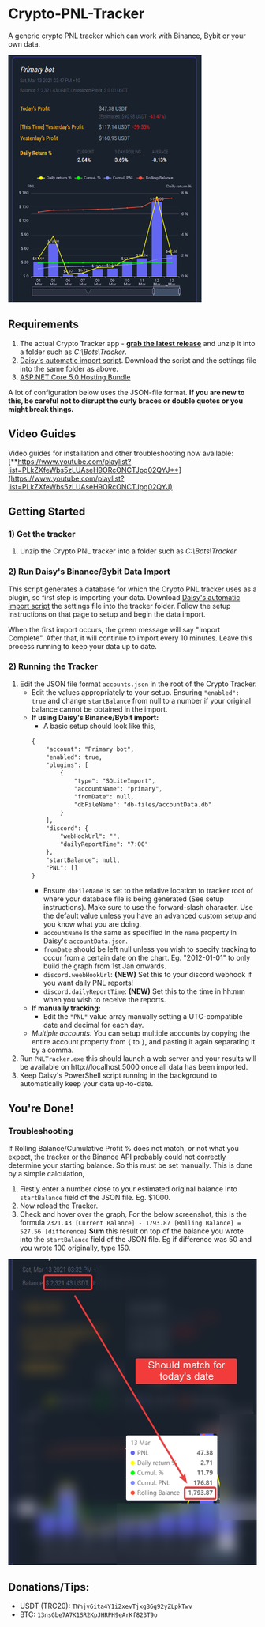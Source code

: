 # Crypto-PNL-Tracker
A generic crypto PNL tracker which can work with Binance, Bybit or your own data.

<img src="https://raw.githubusercontent.com/drksheer/Crypto-PNL-Tracker/main/guides/Crypto-Tracker-New.png" target="Crypto Tracker" height="500">

## Requirements
1. The actual Crypto Tracker app - [**grab the latest release**](https://github.com/drksheer/Crypto-PNL-Tracker/releases) and unzip it into a folder such as *C:\Bots\Tracker*.
2. [Daisy's automatic import script](https://github.com/daisy613/accountData). Download the script and the settings file into the same folder as above.
3. [ASP.NET Core 5.0 Hosting Bundle](https://dotnet.microsoft.com/download/dotnet/thank-you/runtime-aspnetcore-5.0.4-windows-hosting-bundle-installer)

A lot of configuration below uses the JSON-file format. **If you are new to this, be careful not to disrupt the curly braces or double quotes or you might break things.**

## Video Guides
Video guides for installation and other troubleshooting now available: [**https://www.youtube.com/playlist?list=PLkZXfeWbs5zLUAseH9ORcONCTJpg02QYJ**](https://www.youtube.com/playlist?list=PLkZXfeWbs5zLUAseH9ORcONCTJpg02QYJ)

## Getting Started
### 1) Get the tracker
1. Unzip the Crypto PNL tracker into a folder such as *C:\Bots\Tracker*

### 2) Run Daisy's Binance/Bybit Data Import
This script generates a database for which the Crypto PNL tracker uses as a plugin, so first step is importing your data.
Download [Daisy's automatic import script](https://github.com/daisy613/accountData) the settings file into the tracker folder. Follow the setup instructions on that page to setup and begin the data import.

When the first import occurs, the green message will say "Import Complete". After that, it will continue to import every 10 minutes. Leave this process running to keep your data up to date.

### 2) Running the Tracker
1. Edit the JSON file format `accounts.json` in the root of the Crypto Tracker.
    - Edit the values appropriately to your setup. Ensuring `"enabled": true` and change `startBalance` from null to a number if your original balance cannot be obtained in the import.
    - **If using Daisy's Binance/Bybit import:**
        - A basic setup should look like this,
        ```
        {
            "account": "Primary bot",
            "enabled": true,
            "plugins": [
                {
                    "type": "SQLiteImport",
                    "accountName": "primary",
                    "fromDate": null,
                    "dbFileName": "db-files/accountData.db"
                }
            ],
            "discord": {
                "webHookUrl": "",
                "dailyReportTime": "7:00"
            },
            "startBalance": null,
            "PNL": []
        }
        ```
        - Ensure `dbFileName` is set to the relative location to tracker root of where your database file is being generated (See setup instructions). Make sure to use the forward-slash character. Use the default value unless you have an advanced custom setup and you know what you are doing.
        - `accountName` is the same as specified in the `name` property in Daisy's `accountData.json`.
        - `fromDate` should be left null unless you wish to specify tracking to occur from a certain date on the chart. Eg. "2012-01-01" to only build the graph from 1st Jan onwards.
        - `discord.weebHookUrl`: **(NEW)** Set this to your discord webhook if you want daily PNL reports!
        - `discord.dailyReportTime`: **(NEW)** Set this to the time in hh:mm when you wish to receive the reports.
    - **If manually tracking:**
        - Edit the `"PNL"` value array manually setting a UTC-compatible date and decimal for each day.
    - *Multiple accounts:* You can setup multiple accounts by copying the entire account property from `{` to `}`, and pasting it again separating it by a comma.
2. Run `PNLTracker.exe` this should launch a web server and your results will be available on http://localhost:5000 once all data has been imported.
3. Keep Daisy's PowerShell script running in the background to automatically keep your data up-to-date.

## You're Done!

### Troubleshooting
If Rolling Balance/Cumulative Profit % does not match, or not what you expect, the tracker or the Binance API probably could not correctly determine your starting balance. So this must be set manually.
This is done by a simple calculation,
1. Firstly enter a number close to your estimated original balance into `startBalance` field of the JSON file. Eg. $1000.
2. Now reload the Tracker.
3. Check and hover over the graph,
For the below screenshot, this is the formula
`2321.43 [Current Balance] - 1793.87 [Rolling Balance] = 527.56 [difference]`
**Sum** this result on top of the balance you wrote into the `startBalance` field of the JSON file. Eg if difference was 50 and you wrote 100 originally, type 150.

<img src="https://raw.githubusercontent.com/drksheer/Crypto-PNL-Tracker/main/guides/balanceInconsistency.png" target="Crypto Tracker">

## Donations/Tips:
- USDT (TRC20): `TWhjv6ita4Y1i2xevTjxgB6g92yZLpkTwv`
- BTC: `13nsGbe7A7K1SR2KpJHRPH9eArKf823T9o`
